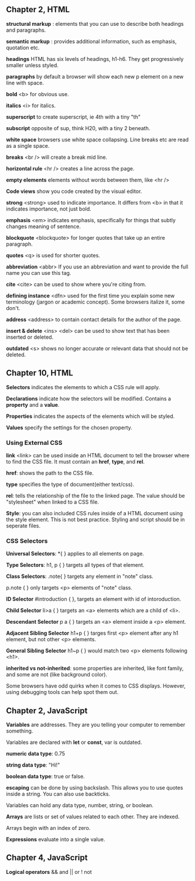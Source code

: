 ## Chapter 2, HTML

**structural markup** : elements that you can use to describe both headings and paragraphs.

**semantic markup** : provides additional information, such as emphasis, quotation etc.

**headings** HTML has six levels of headings, h1-h6. They get progressively smaller unless styled.

**paragraphs** by default a browser will show each new p element on a new line with space.

**bold** \<b> for obvious use.

**italics** \<i> for italics.

**superscript** to create superscript, ie 4th with a tiny "th"

**subscript** opposite of sup, think H20, with a tiny 2 beneath.

**white space** browsers use white space collapsing. Line breaks etc are read as a single space.

**breaks** \<br /> will create a break mid line.

**horizontal rule** \<hr /> creates a line across the page.

**empty elements** elements without words between them, like \<hr />

**Code views** show you code created by the visual editor.

**strong** \<strong> used to indicate importance. It differs from \<b> in that it indicates importance, not just bold.

**emphasis** \<em> indicates emphasis, specifically for things that subtly changes meaning of sentence.

**blockquote** \<blockquote> for longer quotes that take up an entire paragraph.

**quotes** \<q> is used for shorter quotes.

**abbreviation** \<abbr> If you use an abbreviation and want to provide the full name you can use this tag.

**cite** \<cite> can be used to show where you're citing from.

**defining instance** \<dfn> used for the first time you explain some new terminology (jargon or academic concept). Some browsers italize it, some don't.

**address** \<address> to contain contact details for the author of the page.

**insert & delete** \<ins> \<del> can be used to show text that has been inserted or deleted.

**outdated** \<s> shows no longer accurate or relevant data that should not be deleted.

## Chapter 10, HTML

**Selectors** indicates the elements to which a CSS rule will apply.

**Declarations** indicate how the selectors will be modified. Contains a **property** and a **value**.

**Properties** indicates the aspects of the elements which will be styled.

**Values** specify the settings for the chosen property.

### Using External CSS

**link** \<link> can be used inside an HTML document to tell the browser where to find the CSS file. It must contain an **href**, **type**, and **rel**.

**href**: shows the path to the CSS file.

**type** specifies the type of document(either text/css).

**rel**: tells the relationship of the file to the linked page. The value should be "stylesheet" when linked to a CSS file.

**Style**: you can also included CSS rules inside of a HTML document using the style element. This is not best practice. Styling and script should be in seperate files.

### CSS Selectors

**Universal Selectors**: *{ } applies to all elements on page.

**Type Selectors**: h1, p { } targets all types of that element.

**Class Selectors**: .note{ } targets any element in "note" class.

p.note { } only targets \<p> elements of "note" class.

**ID Selector** #introduction { }, targets an element with id of intoroduction.

**Child Selector** li>a { } targets an \<a> elements which are a child of \<li>.

**Descendant Selector** p a { } targets an \<a> element inside a \<p> element.

**Adjacent Sibling Selector** h1+p { } targes first \<p> element after any h1 element, but not other \<p> elements.

**General Sibling Selector** h1~p { } would match two \<p> elements following \<h1>.

**inherited vs not-inherited**: some properties are inherited, like font family, and some are not (like background color).

Some browsers have odd quirks when it comes to CSS displays. However, using debugging tools can help spot them out.

## Chapter 2, JavaScript

**Variables** are addresses. They are you telling your computer to remember something.

Variables are declared with **let** or **const**, var is outdated.

**numeric data type**: 0.75

**string data type**: "Hi!"

**boolean data type**: true or false.

**escaping** can be done by using backslash. This allows you to use quotes inside a string. You can also use backticks.

Variables can hold any data type, number, string, or boolean.

**Arrays** are lists or set of values related to each other. They are indexed.

Arrays begin with an index of zero.

**Expressions** evaluate into a single value.

## Chapter 4, JavaScript

**Logical operators** && and || or ! not